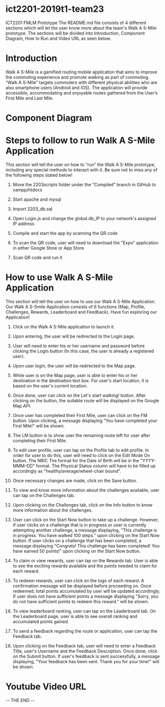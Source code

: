 # ict2201-2019t1-team23
ICT2201 FMLM Prototype
The README.md file consists of 4 different sections which will let the user know more about the team's Walk A S-Mile prototype.
The sections will be divided into Introduction, Component Diagram, How to Run and Video URL as seen below. 

# Introduction
Walk A S-Mile is a gamified routing mobile application that aims to improve the commuting experience and promote walking as part of commuting. “Walk A S-Mile” targets commuters with different physical abilities who are also smartphone users (Android and IOS). The application will provide accessible, accommodating and enjoyable routes gathered from the User’s First Mile and Last Mile.


# Component Diagram


# Steps to follow to run Walk A S-Mile Application
This section will tell the user on how to “run” the Walk A S-Mile prototype, including any special methods to interact with it.
Be sure not to miss any of the following steps stated below!

1. Move the 2203scripts folder under the “Compiled” branch in GitHub to xampp/htdocs

2. Start apache and mysql

3. Import 2203_db.sql

4. Open Login.js and change the global.db_IP to your network's assigned IP address

5. Compile and start the app by scanning the QR code 

6. To scan the QR code, user will need to download the "Expo" application in either Google Store or App Store

7. Scan QR code and run it

# How to use Walk A S-Mile Application
This section will tell the user on how to use our Walk A S-Mile Application.
Our Walk A S-Smile Application consists of 6 functions (Map, Profile, Challenges, Rewards, Leaderboard and Feedback). 
Have fun exploring our Application!

1. Click on the Walk A S-Mile application to launch it.

2. Upon entering, the user will be redirected to the Login page.

3. User will need to enter his or her username and password before clicking the Login button (In this case, the user is already a registered user). 

4. Upon user login, the user will be redirected to the Map page. 

5. While user is on the Map page, user is able to enter his or her destination in the destination text box. For user's start location, it is based on the user's current location. 

6. Once done, user can click on the Let's start walking! button. After clicking on the button, the suitable route will be displayed on the Google Map API.

7. Once user has completed their First Mile, user can click on the FM button. Upon clicking, a message displaying "You have completed your First Mile!" will be shown. 

8. The LM button is to show user the remaining route left for user after completing their First Mile. 

9. To edit user profile, user can tap on the Profile tab to edit profile. In order for user to do this, user will need to click on the Edit Mode On button. The NRIC The format for the Date of Birth will be in the "YYYY-MMM-DD" format. The Physical Status column will have to be filled up accordingly as "healthy/average/wheel-chair bound".

10. Once necessary changes are made, click on the Save button.

11. To view and know more information about the challenges available, user can tap on the Challenges tab.

12. Upon clicking on the Challenges tab, click on the Info button to know more information about the challenges. 

13. User can click on the Start Now button to take up a challenge. However, if user clicks on a challenge that is in progress or user is currently attempting another challenge, a message displaying, "This challenge is in progress. You have walked 100 steps." upon clicking on the Start Now button. If user clicks on a challenge that has been completed, a message displaying "Congrats! This challenge has been completed! You have earned 50 points!" upon clicking on the Start Now button. 

14. To claim or view rewards, user can tap on the Rewards tab. User is able to see the exciting rewards available and the points needed to claim for each reward. 

15. To redeem rewards, user can click on the logo of each reward. A confirmation message will be displayed before proceeding on. Once redeemed, total points accumulated by user will be updated accordingly. 
If user does not have sufficient points a message displaying "Sorry, you do not have sufficient points to redeem this reward." will be shown. 

16. To view leaderboard ranking, user can tap on the Leaderboard tab. On the Leaderboard page, user is able to see overall ranking and accumulated points gained. 

17. To send a feedback regarding the route or application, user can tap the Feedback tab. 

18. Upon clicking on the Feedback tab, user will need to enter a Feedback Title,  user's Username and the Feedback Description. 
Once done, click on the Submit button. If user's feedback is sent successfully, a message displaying, "Your feedback has been sent. Thank you for your time!" will be shown.

# Youtube Video URL


-- THE END --
